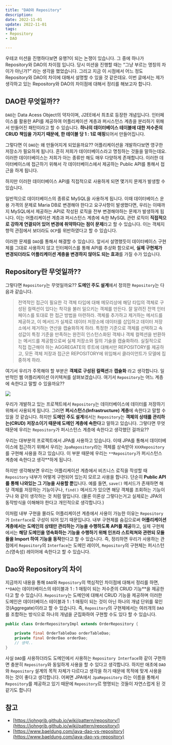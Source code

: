 ```yaml
---
title: "DAO와 Repository"
description:
date: 2022-11-01
update: 2022-11-01
tags:
- Repository
- DAO

---
```


우테코 미션을 진행하다보면 유행?이 되는 논쟁이 있습니다. 그 중에 하나가 Repository와 DAO의 차이점 입니다. 당시 미션을 진행할 때는 “그냥 부르는 명칭의 차이가 아닌가?” 라는 생각을 했었습니다. 그리고 지금 이 시점에서 어느 정도 Repository와 DAO의 차이에 대해서 설명할 수 있을 것 같은데요. 이번 글에서는 제가 생각하고 있는 Repository와 DAO의 차이점에 대해서 정리를 해보고자 합니다.

## DAO란 무엇일까??

`DAO`는 Data Acess Object의 약자이며, J2EE에서 최초로 등장한 개념입니다. 인터페이스를 활용한 API를 제공하여 어플리케이션 계층과 퍼시스턴스 계층을 분리하기 위해서 만들어진 패턴이라고 할 수 있습니다. **하나의 데이터베이스 테이블에 대한 저수준의 CRUD 책임을 가지기 때문에, 한 테이블 당 1 : 1로 매핑**되어서 만들어집니다.

그렇다면 이 `DAO`는 왜 만들어지게 되었을까요?? 어플리케이션을 개발하다보면 영구한 저장소가 필요하게 됩니다. 흔히 저희가 데이터베이스라고 명칭하는 것들을 말하는데요. 이러한 데이터베이스는 저희가 아는 종류만 해도 매우 다양하게 존재합니다. 이러한 데이터베이스에 접근하기 위해서 각 데이터베이스에서 제공하는 Public API를 통해서 접근을 하게 됩니다.

하지만 이러한 데이터베이스 API를 직접적으로 사용하게 되면 몇가지 문제가 발생할 수 있습니다.

일반적으로 데이터베이스의 종류로 MySQL을 사용하게 됩니다. 이때 데이터베이스 운용 가격의 문제로 Maria DB로 변경해야 한다고 요구사항이 발생했다면, 우리는 이때까지 MySQL에서 제공하는 API로 작성된 로직을 전부 변경해야하는 문제가 발생하게 됩니다. 이는 어플리케이션 계층과 퍼시스턴스 계층에 속한 MySQL 관련 로직이 **직접적으로 강하게 연결되어 있어 변경에 취약하다는 점이 문제**라고 할 수 있습니다. 이는 객체지향적 관점에서 보더라도 `OCP`를 위반하였다고 할 수 있습니다.

이러한 문제를 `DAO`를 통해서 해결할 수 있습니다. 앞서서 설명했듯이 데이터베이스 구현체를 그대로 사용하지 않고 인터페이스를 통해 API를 추상화 함으로써, **실제 구현체가 변경되더라도 어플리케이션 계층을 변경하지 않아도 되는 효과**를 가질 수가 있습니다.

## Repository란 무엇일까??

그렇다면 `Repository`는 무엇일까요?? **도메인 주도 설계**에서 정의한 `Repository`는 다음과 같습니다.

> 전역적인 접근이 필요한 각 객체 타입에 대해 메모리상에 해당 타입의 객체로 구성된 컬렉션이 있다는 착각을 불러 일으키는 객체를 만든다. 잘 알려진 전역 인터페이스를 토대로 한 접근 방법을 마련하라. 객체를 추가하고 제거하는 메서드를 제공하고, 이 메서드가 실제로 데이터 저장소에 데이터를 삽입하고 데이터 저장소에서 제거하는 연산을 캡슐화하게 하라. 특정한 기준으로 객체를 선택하고 속성값이 특정 기준을 만족하는 완전히 인스턴스화된 객체나 객체 컬렉션을 반환하는 메서드를 제공함으로써 실제 저장소와 질의 기술을 캡슐화하라. 실질적으로 직접 접근해야 하는 AGGREGATE의 루트에 대해서만 REPOSITORY를 제공하고, 모든 객체 저장과 접근은 REPOSITORY에 위임해서 클라이언트가 모델에 집중하게 하라.
>

여기서 우리가 주목해야 할 부분은 **객체로 구성된 컬랙션**과 **캡슐화** 라고 생각합니다. 일반적인 웹 어플리케이션 아키텍쳐를 살펴보겠습니다. 여기서 `Repository`는 어느 계층에 속한다고 말할 수 있을까요??

![](img.png)

우리가 개발하고 있는 프로젝트에서 `Repository`는 데이터베이스에 데이터를 저장하기 위해서 사용되게 됩니다. 그러면 **퍼시스턴스(Infrastructure) 계층**에 속한다고 말할 수 있을 것 같습니다. 하지만 **도메인 주도 설계**에서는 `Repository`는 **객체의 상태를 관리하는(CRUD) 저장소이기 때문에 도메인 계층에 속한다**고 말하고 있습니다. 그렇다면 무엇 때문에 우리는 `Repository`가 퍼시스턴스 계층에 속한다고 생각했던 걸까요??

우리는 대부분의 프로젝트에서 JPA를 사용하고 있습니다. 이때 JPA를 통해서 데이터베이스에 접근하기 위해서 우리는 `JpaRepository`라는 객체를 상속받아 `XXXRepository`를 구현해 사용을 하고 있습니다. 이 부분 때문에 우리는 `**Repository`가 퍼시스턴스 계층에 속한다고 생각**하게 됩니다.

하지만 생각해보면 우리는 어플리케이션 계층에서 비즈니스 로직을 작성할 때 `Repository` 내부가 어떻게 구현되어 있는지 모르고 사용을 합니다. 단순히 **Public API를 통해 나와있는 그 기능을 사용할 뿐**입니다. 예를 들면, `save()` 메서드가 존재하면 해당 객체를 저장하는 기능이구나, `find()` 메서드가 있으면 해당 객체를 조회하는 기능이구나 와 같이 생각하는 것 처럼 말입니다. (물론 이론상 그렇다는거고 실제로는 JPA의 동작방식을 이해해야 한다고 개인적으로 생각합니다.)

이처럼 내부 구현을 몰라도 어플리케이션 계층에서 사용이 가능한 이유는 `Repository`가 `Interface`로 구성이 되어 있기 때문입니다. 내부 구현체를 숨김으로써 **어플리케이션 계층에서는 도메인의 상태만 관리하는 기능을 수행하도록 API를 제공**하고, 실제 구현체에서는 **해당 도메인을 영속화하는 기능을 수행하기 위해 인프라 스트럭쳐와 관련되 모듈들을 Import 하여 기능을 동작**한다고 할 수 있습니다. 즉, 정리하면 우리가 사용하는 관점에서 `Repository`의 `Interface`는 도메인 레이어, `Repository`의 구현체는 퍼시스턴스(영속성) 레이어에 속한다고 할 수 있습니다.

## Dao와 Repository의 차이

지금까지 내용을 통해 `DAO`와 `Repository`의 핵심적인 차이점에 대해서 정리를 하면, `**DAO`는 데이터베이스의 테이블과 1 : 1 매핑이 되는 저수준의 CRUD 기능**을 제공한다고 할 수 있습니다. `Repository`는 도메인에 대해서 CRUD 기능을 제공하며 이러한 도메인은 데이터베이스 테이블과 1 : 1 매핑이 되는 것이 아닌 하나의 개념 단위를 묶인 것(Aggregate)이라고 할 수 있습니다. 즉, `Repository`의 구현체에서는 여러개의 `DAO`를 조합하는 방식으로 하나의 개념을 군집화하여 구현할 수도 있다 할 수 있습니다.

```java
public class OrderRepositoryImpl extends OrderRepository {

    private final OrderTableDao orderTableDao;
    private final OrderDao orderDao;
    // 생략..
}
```

사실 `DAO`를 사용하더라도 도메인에서 사용하는 `Repository Interface`와 같이 구현하면 충분히 `Repository`와 동일하게 사용을 할 수 있다고 생각합니다. 하지만 애초에 `DAO`와 `Repository` 설계의 목적 자체가 다르다고 생각을 하기 때문에 목적에 맞게 사용을 하는 것이 좋다고 생각합니다. 어쩌면 JPA에서 `JpaRepository` 라는 이름을 통해서 `Repository`를 제공하고 있기 때문에 `Repository`르 명명되는 것들이 자연스럽게 된 것 같기도 합니다

## 참고

- [https://johngrib.github.io/wiki/pattern/repository/](https://johngrib.github.io/wiki/pattern/repository/)
- [https://www.baeldung.com/java-dao-vs-repository](https://www.baeldung.com/java-dao-vs-repository)
